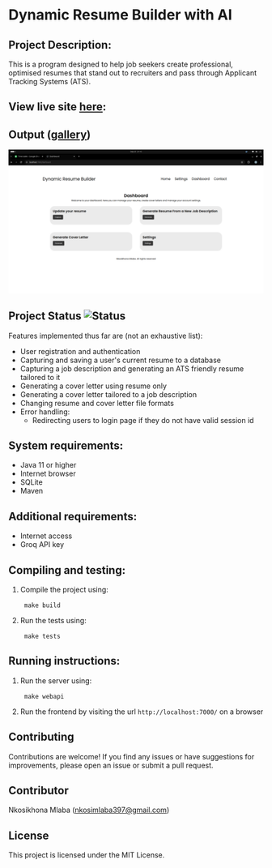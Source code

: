 # Dynamic Resume Builder with AI

## Project Description:
This is a program designed to help job seekers create professional, optimised resumes that stand out to recruiters and pass through Applicant Tracking Systems (ATS).

## View live site [here](https://dynamic-resume-builder-with-ai.onrender.com/):

## Output ([gallery](program-output/Gallery.md))
![Demo](program-output/4.png)

## Project Status ![Status](https://img.shields.io/badge/status-completed-brightgreen)

Features implemented thus far are (not an exhaustive list):
- User registration and authentication
- Capturing and saving a user's current resume to a database
- Capturing a job description and generating an ATS friendly resume tailored to it
- Generating a cover letter using resume only
- Generating a cover letter tailored to a job description
- Changing resume and cover letter file formats
- Error handling:
    - Redirecting users to login page if they do not have valid session id

## System requirements:
- Java 11 or higher
- Internet browser
- SQLite
- Maven

## Additional requirements:
- Internet access
- Groq API key

## Compiling and testing:
1. Compile the project using: 
        
        make build
3. Run the tests using:
        
        make tests

## Running instructions:
1. Run the server using:
        
        make webapi
2. Run the frontend by visiting the url `http://localhost:7000/` on a browser

## Contributing

Contributions are welcome! If you find any issues or have suggestions for improvements, please open an issue or submit a pull request.

## Contributor

Nkosikhona Mlaba (nkosimlaba397@gmail.com)

## License

This project is licensed under the MIT License.